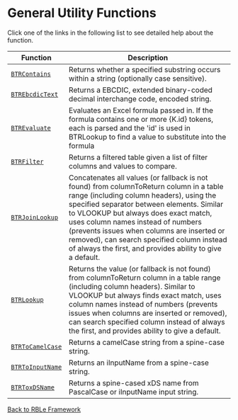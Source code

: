 # General Utility Functions

Click one of the links in the following list to see detailed help about the function.

Function | Description
---|---
[`BTRContains`](BTRContains.md) | Returns whether a specified substring occurs within a string (optionally case sensitive).
[`BTREbcdicText`](BTREbcdicText.md) | Returns a EBCDIC, extended binary-coded decimal interchange code, encoded string.
[`BTREvaluate`](BTREvaluate.md) | Evaluates an Excel formula passed in.  If the formula contains one or more {K.id} tokens, each is parsed and the 'id' is used in BTRLookup to find a value to substitute into the formula
[`BTRFilter`](BTRFilter.md) | Returns a filtered table given a list of filter columns and values to compare.
[`BTRJoinLookup`](BTRJoinLookup.md) | Concatenates all values (or fallback is not found) from columnToReturn column in a table range (including column headers), using the specified separator between elements.  Similar to VLOOKUP but always does exact match, uses column names instead of numbers (prevents issues when columns are inserted or removed), can search specified column instead of always the first, and provides ability to give a default.
[`BTRLookup`](BTRLookup.md) | Returns the value (or fallback is not found) from columnToReturn column in a table range (including column headers).  Similar to VLOOKUP but always finds exact match, uses column names instead of numbers (prevents issues when columns are inserted or removed), can search specified column instead of always the first, and provides ability to give a default.
[`BTRToCamelCase`](BTRToCamelCase.md) | Returns a camelCase string from a spine-case string.
[`BTRToInputName`](BTRToInputName.md) | Returns an iInputName from a spine-case string.
[`BTRToxDSName`](BTRToxDSName.md) | Returns a spine-cased xDS name from PascalCase or iInputName input string.


[Back to RBLe Framework](/RBLe/Readme.md)